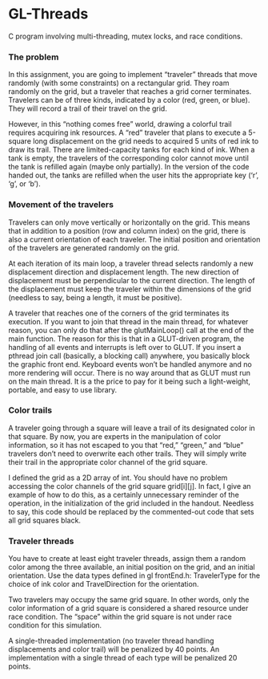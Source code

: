 # GL-Threads
C program involving multi-threading, mutex locks, and race conditions.

### The problem
In this assignment, you are going to implement “traveler” threads that move randomly (with some
constraints) on a rectangular grid. They roam randomly on the grid, but a traveler that reaches a
grid corner terminates. Travelers can be of three kinds, indicated by a color (red, green, or blue).
They will record a trail of their travel on the grid.

However, in this “nothing comes free” world, drawing a colorful trail requires acquiring ink
resources. A “red” traveler that plans to execute a 5-square long displacement on the grid needs
to acquired 5 units of red ink to draw its trail. There are limited-capacity tanks for each kind of
ink. When a tank is empty, the travelers of the corresponding color cannot move until the tank is
refilled again (maybe only partially). In the version of the code handed out, the tanks are refilled
when the user hits the appropriate key (‘r’, ‘g’, or ‘b’).

### Movement of the travelers
Travelers can only move vertically or horizontally on the grid. This means that in addition to a
position (row and column index) on the grid, there is also a current orientation of each traveler.
The initial position and orientation of the travelers are generated randomly on the grid.

At each iteration of its main loop, a traveler thread selects randomly a new displacement direction and displacement length. The new direction of displacement must be perpendicular to the
current direction. The length of the displacement must keep the traveler within the dimensions of
the grid (needless to say, being a length, it must be positive).

A traveler that reaches one of the corners of the grid terminates its execution. If you want to join
that thread in the main thread, for whatever reason, you can only do that after the glutMainLoop()
call at the end of the main function. The reason for this is that in a GLUT-driven program, the
handling of all events and interrupts is left over to GLUT. If you insert a pthread join call
(basically, a blocking call) anywhere, you basically block the graphic front end. Keyboard events
won’t be handled anymore and no more rendering will occur. There is no way around that as GLUT
must run on the main thread. It is a the price to pay for it being such a light-weight, portable, and
easy to use library.

### Color trails
A traveler going through a square will leave a trail of its designated color in that square. By now,
you are experts in the manipulation of color information, so it has not escaped to you that “red,”
“green,” and “blue” travelers don’t need to overwrite each other trails. They will simply write their
trail in the appropriate color channel of the grid square.

I defined the grid as a 2D array of int. You should have no problem accessing the color
channels of the grid square grid[i][j]. In fact, I give an example of how to do this, as a
certainly unnecessary reminder of the operation, in the initialization of the grid included in the
handout. Needless to say, this code should be replaced by the commented-out code that sets all
grid squares black.

### Traveler threads
You have to create at least eight traveler threads, assign them a random color among the three
available, an initial position on the grid, and an initial orientation. Use the data types defined in
gl frontEnd.h: TravelerType for the choice of ink color and TravelDirection for
the orientation.

Two travelers may occupy the same grid square. In other words, only the color information of
a grid square is considered a shared resource under race condition. The “space” within the grid
square is not under race condition for this simulation.

A single-threaded implementation (no traveler thread handling displacements and color trail)
will be penalized by 40 points. An implementation with a single thread of each type will be
penalized 20 points.

